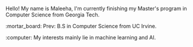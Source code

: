 <p> Hello! My name is Maleeha, I'm currently finishing my Master's program in Computer Science from Georgia Tech. </p>

<p> :mortar_board: Prev: B.S in Computer Science from UC Irvine.</p> 

<p> :computer: My interests mainly lie in machine learning and AI. </p>



